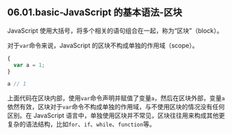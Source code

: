## 06.01.basic-JavaScript 的基本语法-区块

JavaScript 使用大括号，将多个相关的语句组合在一起，称为“区块”（block）。

对于`var`命令来说，JavaScript 的区块不构成单独的作用域（scope）。

```javascript
{
  var a = 1;
}

a // 1
```

上面代码在区块内部，使用`var`命令声明并赋值了变量`a`，然后在区块外部，变量`a`依然有效，区块对于`var`命令不构成单独的作用域，与不使用区块的情况没有任何区别。在 JavaScript 语言中，单独使用区块并不常见，区块往往用来构成其他更复杂的语法结构，比如`for`、`if`、`while`、`function`等。

